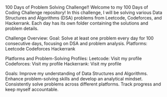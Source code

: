 100 Days of Problem Solving Challenge!!
Welcome to my 100 Days of Coding Challenge repository! In this challenge, I will be solving various Data Structures and Algorithms (DSA) problems from Leetcode, Codeforces, and Hackerrank. Each day has its own folder containing the solutions and problem details.

Challenge Overview:
Goal: Solve at least one problem every day for 100 consecutive days, focusing on DSA and problem analysis.
Platforms:
Leetcode
Codeforces
Hackerrank

Platforms and Problem-Solving Profiles:
Leetcode: Visit my profile
Codeforces: Visit my profile
Hackerrank: Visit my profile

Goals:
Improve my understanding of Data Structures and Algorithms.
Enhance problem-solving skills and develop an analytical mindset.
Consistently solve problems across different platforms.
Track progress and keep myself accountable.

